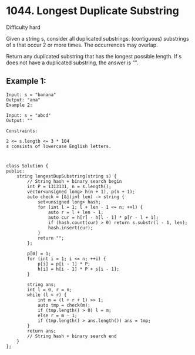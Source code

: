 # 1044. Longest Duplicate Substring
Difficulty hard

Given a string s, consider all duplicated substrings: (contiguous) substrings of s that occur 2 or more times. The occurrences may overlap.

Return any duplicated substring that has the longest possible length. If s does not have a duplicated substring, the answer is "".


## Example 1:
```
Input: s = "banana"
Output: "ana"
Example 2:

Input: s = "abcd"
Output: ""
```


```
Constraints:

2 <= s.length <= 3 * 104
s consists of lowercase English letters.
```


#
```
class Solution {
public:
    string longestDupSubstring(string s) {
        // String hash + binary search begin
        int P = 1313131, n = s.length();
        vector<unsigned long> h(n + 1), p(n + 1);
        auto check = [&](int len) -> string {
            set<unsigned long> hash;
            for (int l = 1; l + len - 1 <= n; ++l) {
                auto r = l + len - 1;
                auto cur = h[r] - h[l - 1] * p[r - l + 1];
                if (hash.count(cur) > 0) return s.substr(l - 1, len);
                hash.insert(cur);
            }
            return "";
        };

        p[0] = 1;
        for (int i = 1; i <= n; ++i) {
            p[i] = p[i - 1] * P;
            h[i] = h[i - 1] * P + s[i - 1];
        }

        string ans;
        int l = 0, r = n;
        while (l < r) {
            int m = (l + r + 1) >> 1;
            auto tmp = check(m);
            if (tmp.length() > 0) l = m;
            else r = m - 1;
            if (tmp.length() > ans.length()) ans = tmp;
        }
        return ans;
        // String hash + binary search end
    }
};
```